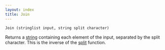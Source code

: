 ```yaml
---
layout: index
title: Join
---
```


    Join (stringlist input, string split character)

Returns a [string](../../../types/string.html) containing each element of the input, separated by the split character. This is the inverse of the [split](split.html) function.
